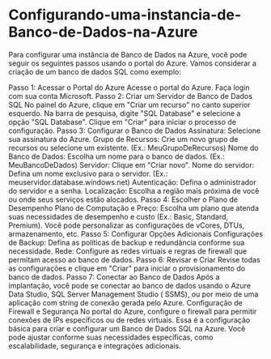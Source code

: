 # Configurando-uma-instancia-de-Banco-de-Dados-na-Azure

Para configurar uma instância de Banco de Dados na Azure, você pode seguir os seguintes passos usando o portal do Azure.
Vamos considerar a criação de um banco de dados SQL como exemplo:

Passo 1: Acessar o Portal do Azure
Acesse o portal do Azure.
Faça login com sua conta Microsoft.
Passo 2: Criar um Servidor de Banco de Dados SQL
No painel do Azure, clique em "Criar um recurso" no canto superior esquerdo.
Na barra de pesquisa, digite "SQL Database" e selecione a opção "SQL Database".
Clique em "Criar" para iniciar o processo de configuração.
Passo 3: Configurar o Banco de Dados
Assinatura: Selecione sua assinatura do Azure.
Grupo de Recursos: Crie um novo grupo de recursos ou selecione um existente. (Ex.: MeuGrupoDeRecursos)
Nome do Banco de Dados: Escolha um nome para o banco de dados. (Ex.: MeuBancoDeDados)
Servidor:
Clique em "Criar novo".
Nome do servidor: Defina um nome exclusivo para o servidor. (Ex.: meuservidor.database.windows.net)
Autenticação: Defina o administrador do servidor e a senha.
Localização: Escolha a região mais próxima de você ou onde seus serviços estão alocados.
Passo 4: Escolher o Plano de Desempenho
Plano de Computação e Preço: Escolha um plano que atenda suas necessidades de desempenho e custo (Ex.: Basic, Standard,
Premium). Você pode personalizar as configurações de vCores, DTUs, armazenamento, etc.
Passo 5: Configurar Opções Adicionais
Configurações de Backup: Defina as políticas de backup e redundância conforme sua necessidade.
Rede: Configure as redes virtuais e regras de firewall que permitam acesso ao banco de dados.
Passo 6: Revisar e Criar
Revise todas as configurações e clique em "Criar" para iniciar o provisionamento do banco de dados.
Passo 7: Conectar ao Banco de Dados
Após a implantação, você pode se conectar ao banco de dados usando o Azure Data Studio, SQL Server Management Studio (
SSMS), ou por meio de uma aplicação com string de conexão gerada pelo Azure.
Configuração de Firewall e Segurança
No portal do Azure, configure o firewall para permitir conexões de IPs específicos ou de redes virtuais.
Essa é a configuração básica para criar e configurar um Banco de Dados SQL na Azure. Você pode ajustar conforme suas
necessidades específicas, como escalabilidade, segurança e integrações adicionais.








